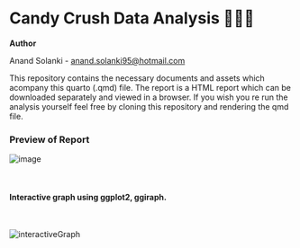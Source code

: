 # Candy Crush Data Analysis 🍭🧁🍬

**Author**

Anand Solanki - [anand.solanki95\@hotmail.com](anand.solanki95@hotmail.com)

This repository contains the necessary documents and assets which acompany this quarto (.qmd) file. The report is a HTML report which can be downloaded separately and viewed in a browser. If you wish you re run the analysis yourself feel free by cloning this repository and rendering the qmd file. 

### Preview of Report

![image](https://user-images.githubusercontent.com/109045968/233196920-26ed6f2a-d5e2-4601-b911-a8d1fa5aacc5.png)

<br> 

#### Interactive graph using ggplot2, ggiraph. 

<br>

![interactiveGraph](https://user-images.githubusercontent.com/109045968/233197619-390e2a17-9fbe-4a8d-80f5-b24a6984b031.png)
